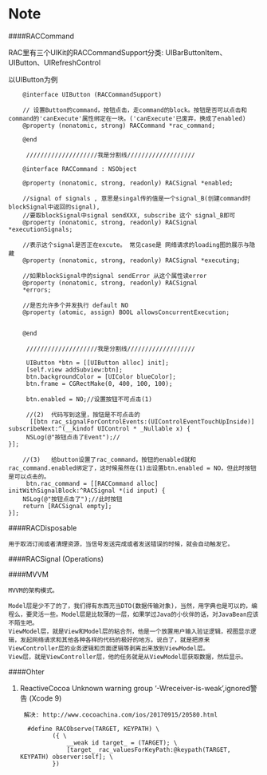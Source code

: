 # Note


####RACCommand

RAC里有三个UIKit的RACCommandSupport分类: UIBarButtonItem、UIButton、UIRefreshControl

以UIButton为例

        @interface UIButton (RACCommandSupport)
        
        // 设置Button的command，按钮点击，走command的block。按钮是否可以点击和command的'canExecute'属性绑定在一块。('canExecute'已废弃，换成了enabled)
        @property (nonatomic, strong) RACCommand *rac_command;
        
        @end
        
         ////////////////////我是分割线///////////////////
        
        @interface RACCommand : NSObject
        
        @property (nonatomic, strong, readonly) RACSignal *enabled;

        //signal of signals , 意思是singal传的值是一个signal_B(创建command时blockSignal中返回的signal),
        //要取blockSignal中signal sendXXX, subscribe 这个 signal_B即可        
        @property (nonatomic, strong, readonly) RACSignal *executionSignals;

        //表示这个signal是否正在excute。 常见case是 网络请求的loading图的展示与隐藏
        @property (nonatomic, strong, readonly) RACSignal *executing;

        //如果blockSignal中的signal sendError 从这个属性读error
        @property (nonatomic, strong, readonly) RACSignal 
        *errors;

        //是否允许多个并发执行 default NO
        @property (atomic, assign) BOOL allowsConcurrentExecution;


        @end

         ////////////////////我是分割线///////////////////
         
         UIButton *btn = [[UIButton alloc] init];
         [self.view addSubview:btn];
         btn.backgroundColor = [UIColor blueColor];
         btn.frame = CGRectMake(0, 400, 100, 100); 
                                          
         btn.enabled = NO;//设置按钮不可点击(1)
         
         //(2)  代码写到这里，按钮是不可点击的
          [[btn rac_signalForControlEvents:(UIControlEventTouchUpInside)] subscribeNext:^(__kindof UIControl * _Nullable x) {
         NSLog(@"按钮点击了Event");//
    }];
        
        //(3)   给button设置了rac_command，按钮的enabled就和rac_command.enabled绑定了，这时候虽然在(1)出设置btn.enabled = NO，但此时按钮是可以点击的。
         btn.rac_command = [[RACCommand alloc] initWithSignalBlock:^RACSignal *(id input) {
        NSLog(@"按钮点击了");//此时按钮
        return [RACSignal empty];
    }];

####RACDisposable

    用于取消订阅或者清理资源，当信号发送完成或者发送错误的时候，就会自动触发它。

####RACSignal (Operations)


####MVVM

    MVVM的架构模式。

    Model层是少不了的了，我们得有东西充当DTO(数据传输对象)，当然，用字典也是可以的，编程么，要灵活一些。Model层是比较薄的一层，如果学过Java的小伙伴的话，对JavaBean应该不陌生吧。
    ViewModel层，就是View和Model层的粘合剂，他是一个放置用户输入验证逻辑，视图显示逻辑，发起网络请求和其他各种各样的代码的极好的地方。说白了，就是把原来ViewController层的业务逻辑和页面逻辑等剥离出来放到ViewModel层。
    View层，就是ViewController层，他的任务就是从ViewModel层获取数据，然后显示。

####Ohter

1. ReactiveCocoa Unknown warning group ‘-Wreceiver-is-weak’,ignored警告 (Xcode 9)

        解决: http://www.cocoachina.com/ios/20170915/20580.html

         #define RACObserve(TARGET, KEYPATH) \
                ({ \
                    __weak id target_ = (TARGET); \
                    [target_ rac_valuesForKeyPath:@keypath(TARGET, KEYPATH) observer:self]; \
                })